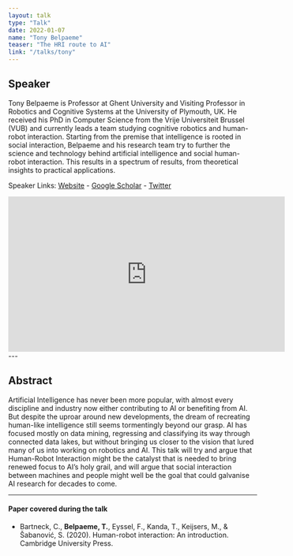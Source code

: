 ```yaml
---
layout: talk
type: "Talk"
date: 2022-01-07
name: "Tony Belpaeme"
teaser: "The HRI route to AI"
link: "/talks/tony"
---
```

## Speaker

Tony Belpaeme is Professor at Ghent University and Visiting Professor in Robotics and Cognitive Systems at the University of Plymouth, UK. He received his PhD in Computer Science from the Vrije Universiteit Brussel (VUB) and currently leads a team studying cognitive robotics and human-robot interaction. Starting from the premise that intelligence is rooted in social interaction, Belpaeme and his research team try to further the science and technology behind artificial intelligence and social human-robot interaction. This results in a spectrum of results, from theoretical insights to practical applications.



Speaker Links: [Website](https://tonybelpaeme.me/) - [Google Scholar](https://scholar.google.com/citations?user=RRwtqEAAAAAJ&hl=en&oi=sra) - [Twitter](https://twitter.com/TonyBelpaeme)

<iframe width="560" height="315" src="https://www.youtube.com/embed/SYcpMe2uAjQ" title="YouTube video player" frameborder="0" allow="accelerometer; autoplay; clipboard-write; encrypted-media; gyroscope; picture-in-picture" allowfullscreen></iframe>
---

## Abstract
Artificial Intelligence has never been more popular, with almost every discipline and industry now either contributing to AI or benefiting from AI. But despite the uproar around new developments, the dream of recreating human-like intelligence still seems tormentingly beyond our grasp. AI has focused mostly on data mining, regressing and classifying its way through connected data lakes, but without bringing us closer to the vision that lured many of us into working on robotics and AI. This talk will try and argue that Human-Robot Interaction might be the catalyst that is needed to bring renewed focus to AI’s holy grail, and will argue that social interaction between machines and people might well be the goal that could galvanise AI research for decades to come.

---

#### Paper covered during the talk
* Bartneck, C., **Belpaeme, T.**, Eyssel, F., Kanda, T., Keijsers, M., & Šabanović, S. (2020). Human-robot interaction: An introduction. Cambridge University Press.
